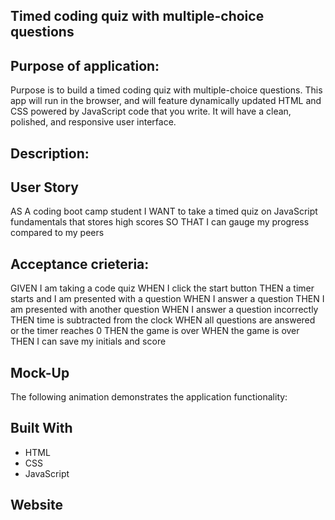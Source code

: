 ## Timed coding quiz with multiple-choice questions

## Purpose of application:
Purpose is to build a timed coding quiz with multiple-choice questions. This app will run in the browser, and will feature dynamically updated HTML and CSS powered by JavaScript code that you write. It will have a clean, polished, and responsive user interface.

## Description:

## User Story
AS A coding boot camp student
I WANT to take a timed quiz on JavaScript fundamentals that stores high scores
SO THAT I can gauge my progress compared to my peers

## Acceptance crieteria:
GIVEN I am taking a code quiz
WHEN I click the start button
THEN a timer starts and I am presented with a question
WHEN I answer a question
THEN I am presented with another question
WHEN I answer a question incorrectly
THEN time is subtracted from the clock
WHEN all questions are answered or the timer reaches 0
THEN the game is over
WHEN the game is over
THEN I can save my initials and score

## Mock-Up
The following animation demonstrates the application functionality:



## Built With
* HTML
* CSS
* JavaScript

## Website